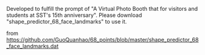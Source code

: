 Developed to fulfill the prompt of "A Virtual Photo Booth that for visitors and students at SST's 15th anniversary". 
Please download "shape_predictor_68_face_landmarks" to use it.

from https://github.com/GuoQuanhao/68_points/blob/master/shape_predictor_68_face_landmarks.dat

